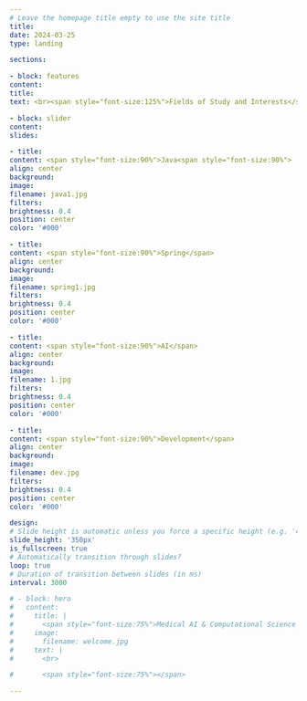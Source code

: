 ```yaml
---
# Leave the homepage title empty to use the site title
title:
date: 2024-03-25
type: landing

sections:

- block: features
content:
title:
text: <br><span style="font-size:125%">Fields of Study and Interests</span>

- block: slider
content:
slides:

- title:
content: <span style="font-size:90%">Java<span style="font-size:90%">
align: center
background:
image:
filename: java1.jpg
filters:
brightness: 0.4
position: center
color: '#000'

- title:
content: <span style="font-size:90%">Spring</span>
align: center
background:
image:
filename: spring1.jpg
filters:
brightness: 0.4
position: center
color: '#000'

- title:
content: <span style="font-size:90%">AI</span>
align: center
background:
image:
filename: 1.jpg
filters:
brightness: 0.4
position: center
color: '#000'

- title:
content: <span style="font-size:90%">Development</span>
align: center
background:
image:
filename: dev.jpg
filters:
brightness: 0.4
position: center
color: '#000'

design:
# Slide height is automatic unless you force a specific height (e.g. '400px')
slide_height: '350px'
is_fullscreen: true
# Automatically transition through slides?
loop: true
# Duration of transition between slides (in ms)
interval: 3000

# - block: hero
#   content:
#     title: |
#       <span style="font-size:75%">Medical AI & Computational Science (MACS) Lab</span>
#     image:
#       filename: welcome.jpg
#     text: |
#       <br>

#       <span style="font-size:75%"></span>

---
```

